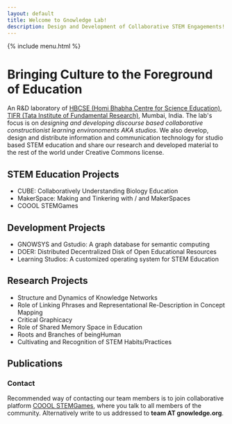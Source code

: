 ```yaml
--- 
layout: default
title: Welcome to Gnowledge Lab!
description: Design and Development of Collaborative STEM Engagements!
---
```

{% include menu.html %}
# Bringing Culture to the Foreground of Education
An R&D laboratory of [HBCSE (Homi Bhabha Centre for Science
Education)](http://www.hbcse.tifr.res.in/), [TIFR (Tata Institute of
Fundamental Research)](https://www.tifr.res.in/), Mumbai, India. The
lab's focus is on *designing and developing discourse based
collaborative constructionist learning environoments AKA studios*. We also
develop, design and distribute information and communication technology for studio based STEM
education and share our research and developed material to the rest of
the world under Creative Commons license.




## STEM Education Projects
- CUBE: Collaboratively Understanding Biology Education 
- MakerSpace: Making and Tinkering with / and MakerSpaces
- COOOL STEMGames 
## Development Projects
- GNOWSYS and Gstudio: A graph database for semantic computing
- DOER: Distributed Decentralized Disk of Open Educational Resources 
- Learning Studios: A customized operating system for STEM Education
## Research Projects
- Structure and Dynamics of Knowledge Networks 
- Role of Linking Phrases and Representational Re-Description in Concept Mapping
- Critical Graphicacy
- Role of Shared Memory Space in Education
- Roots and Branches of beingHuman
- Cultivating and Recognition of STEM Habits/Practices
## Publications

### Contact
Recommended way of contacting our team members is to join
collaborative platform [COOOL
STEMGames](https://stemgames.metastudio.org/), where you talk to all
members of the community. Alternatively write to us addressed to 
**team AT gnowledge.org**.
